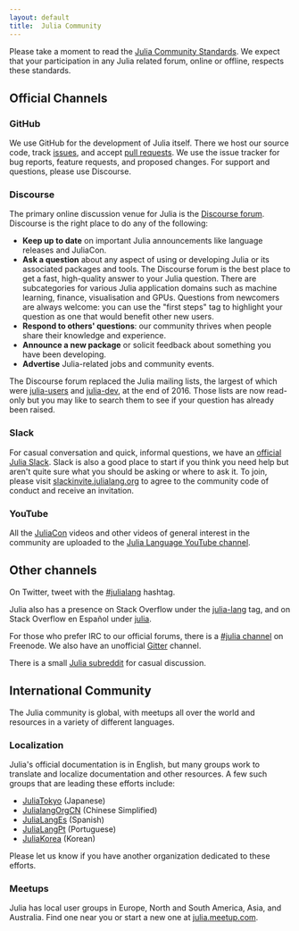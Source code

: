 ```yaml
---
layout: default
title:  Julia Community
---
```


Please take a moment to read the [Julia Community Standards](standards/). We
expect that your participation in any Julia related forum, online or offline,
respects these standards.

## Official Channels

### GitHub

We use GitHub for the development of Julia itself. There we host our source
code, track [issues](https://github.com/JuliaLang/julia/issues), and accept
[pull requests](https://github.com/JuliaLang/julia/pulls). We use the issue
tracker for bug reports, feature requests, and proposed changes. For support and
questions, please use Discourse.

### Discourse

The primary online discussion venue for Julia is the [Discourse
forum](https://discourse.julialang.org/). Discourse is the right place to do any
of the following:
- **Keep up to date** on important Julia announcements like language releases
  and JuliaCon.
- **Ask a question** about any aspect of using or developing Julia or its
  associated packages and tools. The Discourse forum is the best place to get a
  fast, high-quality answer to your Julia question. There are subcategories for
  various Julia application domains such as machine learning, finance,
  visualisation and GPUs. Questions from newcomers are always welcome: you can
  use the "first steps" tag to highlight your question as one that would benefit
  other new users.
- **Respond to others' questions**: our community thrives when people share
  their knowledge and experience.
- **Announce a new package** or solicit feedback about something you have been
  developing.
- **Advertise** Julia-related jobs and community events.

The Discourse forum replaced the Julia mailing lists, the largest of which were
[julia-users](https://groups.google.com/forum/#!forum/julia-users) and
[julia-dev](https://groups.google.com/forum/#!forum/julia-dev), at the end
of 2016. Those lists are now read-only but you may like to search them to see if
your question has already been raised.

### Slack

For casual conversation and quick, informal questions, we have an [official
Julia Slack](https://julialang.slack.com). Slack is also a good place to start
if you think you need help but aren't quite sure what you should be asking or
where to ask it. To join, please visit
[slackinvite.julialang.org](https://slackinvite.julialang.org/) to agree to the
community code of conduct and receive an invitation.

### YouTube

All the [JuliaCon](http://juliacon.org) videos and other videos of general
interest in the community are uploaded to the [Julia Language YouTube
channel](https://www.youtube.com/user/JuliaLanguage).


## Other channels

On Twitter, tweet with the
[#julialang](https://twitter.com/search?q=%23julialang) hashtag.

Julia also has a presence on Stack Overflow under the
[julia-lang](http://stackoverflow.com/questions/tagged/julia-lang) tag, and on
Stack Overflow en Español under
[julia](http://es.stackoverflow.com/questions/tagged/julia).

For those who prefer IRC to our official forums, there is a [#julia
channel](http://webchat.freenode.net/?channels=julia) on Freenode. We also have
an unofficial [Gitter](https://gitter.im/JuliaLang/julia) channel.

There is a small [Julia subreddit](https://www.reddit.com/r/Julia/) for casual
discussion.


## International Community

The Julia community is global, with meetups all over the world and resources in
a variety of different languages.

### Localization

Julia's official documentation is in English, but many groups work to translate
and localize documentation and other resources. A few such groups that are
leading these efforts include:

* [JuliaTokyo](http://julia.tokyo) (Japanese)
* [JulialangOrgCN](http://julialang.org.cn) (Chinese Simplified)
* [JuliaLangEs](https://github.com/JuliaLangEs) (Spanish)
* [JuliaLangPt](https://github.com/JuliaLangPt) (Portuguese)
* [JuliaKorea](https://juliakorea.github.io/ko/) (Korean)

Please let us know if you have another organization dedicated to these efforts.

### Meetups

Julia has local user groups in Europe, North and South America, Asia, and
Australia. Find one near you or start a new one at
[julia.meetup.com](http://julia.meetup.com).
